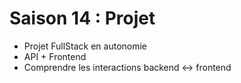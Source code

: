 # Saison 14 : Projet

- Projet FullStack en autonomie
- API + Frontend
- Comprendre les interactions backend <-> frontend
